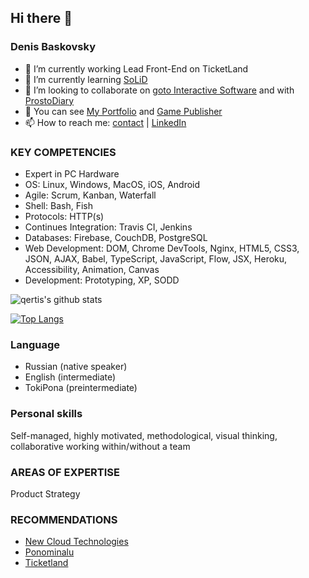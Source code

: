 ## Hi there 👋

### Denis Baskovsky

- 🔭 I’m currently working Lead Front-End on TicketLand
- 🌱 I’m currently learning [SoLiD](https://t.me/turbostate)
- 👯 I’m looking to collaborate on [goto Interactive Software](https://gotointeractive.com/) and with [ProstoDiary](https://prosto-diary.gotointeractive.com/)
- 💼 You can see [My Portfolio](https://portfolio.baskovsky.ru) and [Game Publisher](https://play.google.com/store/apps/developer?id=goto+Interactive+Software)
- 📫 How to reach me: [contact](https://baskovsky.ru/feedback/) | [LinkedIn](https://linkedin.com/in/baskovsky)

### KEY COMPETENCIES 
- Expert in PC Hardware 
- OS: Linux, Windows, MacOS, iOS, Android 
- Agile: Scrum, Kanban, Waterfall 
- Shell: Bash, Fish
- Protocols: HTTP(s)
- Continues Integration: Travis CI, Jenkins
- Databases: Firebase, CouchDB, PostgreSQL
- Web Development: DOM, Chrome DevTools, Nginx, HTML5, CSS3, JSON, AJAX, Babel, TypeScript, JavaScript, Flow, JSX, Heroku, Accessibility, Animation, Canvas 
- Development: Prototyping, XP, SODD 

![qertis's github stats](https://github-readme-stats.vercel.app/api/?username=qertis&show_icons=true&theme=radical)

[![Top Langs](https://github-readme-stats.vercel.app/api/top-langs/?username=qertis&theme=radical)](https://github.com/qertis)

### Language
- Russian (native speaker) 
- English (intermediate) 
- TokiPona (preintermediate)

### Personal skills 
Self-managed, highly motivated, methodological, visual thinking, collaborative working within/without a team 

### AREAS OF EXPERTISE 
Product Strategy 

### RECOMMENDATIONS
- [New Cloud Technologies](https://1drv.ms/b/s!ArKO-9pmkPfJge4ZYT--DWDg8wX-vQ)
- [Ponominalu](https://1drv.ms/b/s!ArKO-9pmkPfJgfAl0fLO7sAdrZfp1A)
- [Ticketland](https://1drv.ms/b/s!ArKO-9pmkPfJgfBR_0aA-7XFk-3a8Q)
